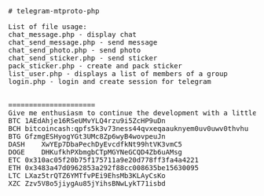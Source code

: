<pre>
# telegram-mtproto-php

List of file usage:
chat_message.php - display chat
chat_send_message.php - send message
chat_send_photo.php - send photo
chat_send_sticker.php - send sticker
pack_sticker.php - create and pack sticker
list_user.php - displays a list of members of a group
login.php - login and create session for telegram


=====================
Give me enthusiasm to continue the development with a little donation to:
BTC	1AEdAhje16RSeUMvYLQ4rzu9i5ZcHP9uDn
BCH	bitcoincash:qpfs5k3v73ness44qvxeqaauknyem0uv0uwv0thvhu
BTG	GfzmgESHyogYGt3UMc8Zp6wyB4wovpeuJn
DASH	XwYEp7DbaPechDyEvcdfkNt99htVK3vmC5
DOGE	DHKufkhPXbmgbCTpMGYNeGCQD4Zb6uAMsg
ETC	0x310ac05f20b75f175711a9e20d778ff3fa4a4221
ETH	0x3483a47d0962853a292f88cc008635be15630095
LTC	LXaz5trQTZ6YMTfvPEi9EhsMb3KLAyCsKo
XZC	Zzv5V8o5jiygAu85jYihsBNwLykT71isbd
</pre>
